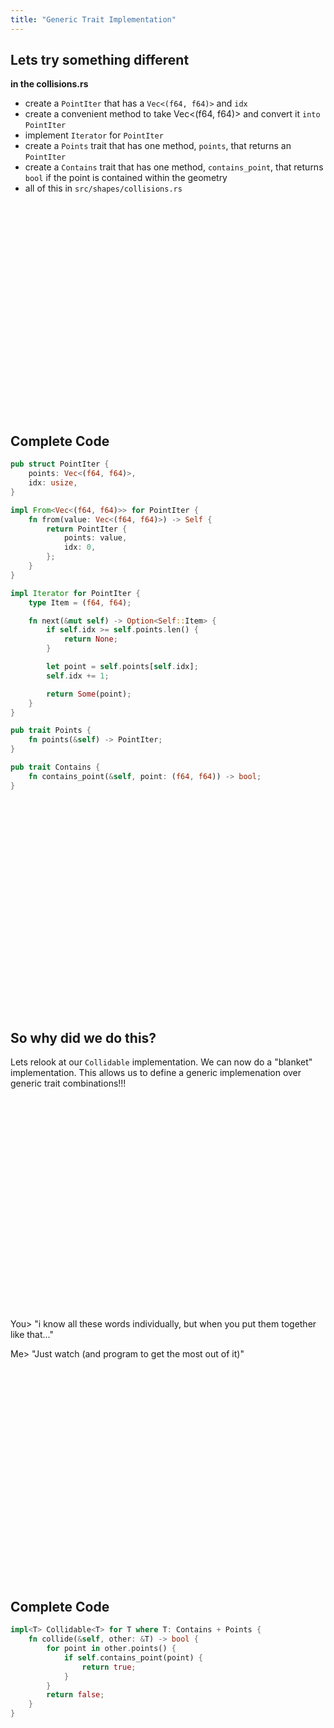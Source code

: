 ```yaml
---
title: "Generic Trait Implementation"
---
```


## Lets try something different

**in the collisions.rs**

- create a `PointIter` that has a `Vec<(f64, f64)>` and `idx`
- create a convenient method to take Vec<(f64, f64)> and convert it `into`
  `PointIter`
- implement `Iterator` for `PointIter`
- create a `Points` trait that has one method, `points`, that returns an
  `PointIter`
- create a `Contains` trait that has one method, `contains_point`, that returns
  `bool` if the point is contained within the geometry
- all of this in `src/shapes/collisions.rs`

<br/>
<br/>
<br/>
<br/>
<br/>
<br/>
<br/>
<br/>
<br/>
<br/>
<br/>
<br/>
<br/>
<br/>
<br/>
<br/>
<br/>
<br/>
<br/>
<br/>

## Complete Code

```rust
pub struct PointIter {
    points: Vec<(f64, f64)>,
    idx: usize,
}

impl From<Vec<(f64, f64)>> for PointIter {
    fn from(value: Vec<(f64, f64)>) -> Self {
        return PointIter {
            points: value,
            idx: 0,
        };
    }
}

impl Iterator for PointIter {
    type Item = (f64, f64);

    fn next(&mut self) -> Option<Self::Item> {
        if self.idx >= self.points.len() {
            return None;
        }

        let point = self.points[self.idx];
        self.idx += 1;

        return Some(point);
    }
}

pub trait Points {
    fn points(&self) -> PointIter;
}

pub trait Contains {
    fn contains_point(&self, point: (f64, f64)) -> bool;
}
```

<br/>
<br/>
<br/>
<br/>
<br/>
<br/>
<br/>
<br/>
<br/>
<br/>
<br/>
<br/>
<br/>
<br/>
<br/>
<br/>
<br/>
<br/>
<br/>
<br/>

## So why did we do this?

Lets relook at our `Collidable` implementation. We can now do a "blanket"
implementation. This allows us to define a generic implemenation over generic
trait combinations!!!

<br/>
<br/>
<br/>
<br/>
<br/>
<br/>
<br/>
<br/>
<br/>
<br/>
<br/>
<br/>
<br/>
<br/>
<br/>
<br/>
<br/>
<br/>
<br/>
<br/>

You> "i know all these words individually, but when you put them together like
that..."

Me> "Just watch (and program to get the most out of it)"

<br/>
<br/>
<br/>
<br/>
<br/>
<br/>
<br/>
<br/>
<br/>
<br/>
<br/>
<br/>
<br/>
<br/>
<br/>
<br/>
<br/>
<br/>
<br/>
<br/>

## Complete Code

```rust
impl<T> Collidable<T> for T where T: Contains + Points {
    fn collide(&self, other: &T) -> bool {
        for point in other.points() {
            if self.contains_point(point) {
                return true;
            }
        }
        return false;
    }
}
```

